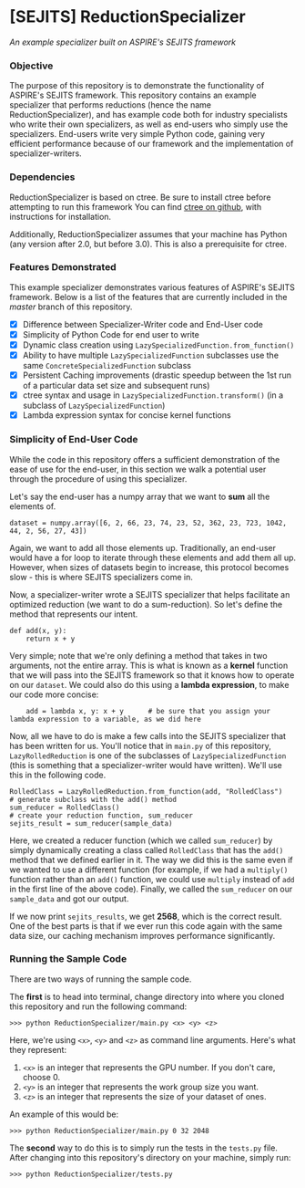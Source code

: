 [SEJITS] ReductionSpecializer
====================
*An example specializer built on ASPIRE's SEJITS framework*

### Objective ###

The purpose of this repository is to demonstrate the functionality of ASPIRE's SEJITS framework. This
repository contains an example specializer that performs reductions (hence the name ReductionSpecializer),
and has example code both for industry specialists who write their own specializers, as well as end-users 
who simply use the specializers. End-users write very simple Python code, gaining very efficient performance
because of our framework and the implementation of specializer-writers.

### Dependencies ###

ReductionSpecializer is based on ctree. Be sure to install ctree before attempting to run this framework 
You can find [ctree on github](http://github.com/ucb-sejits/ctree), with instructions for installation.

Additionally, ReductionSpecializer assumes that your machine has Python (any version after 2.0, but before 
3.0). This is also a prerequisite for ctree.

### Features Demonstrated ###

This example specializer demonstrates various features of ASPIRE's SEJITS framework. Below is a list of the features
that are currently included in the *master* branch of this repository.

- [X] Difference between Specializer-Writer code and End-User code
- [X] Simplicity of Python Code for end user to write
- [X] Dynamic class creation using `LazySpecializedFunction.from_function()`
- [X] Ability to have multiple `LazySpecializedFunction` subclasses use the same `ConcreteSpecializedFunction` subclass
- [X] Persistent Caching improvements (drastic speedup between the 1st run of a particular data set size and subsequent runs)
- [X] ctree syntax and usage in `LazySpecializedFunction.transform()` (in a subclass of `LazySpecializedFunction`)
- [X] Lambda expression syntax for concise kernel functions

### Simplicity of End-User Code ###

While the code in this repository offers a sufficient demonstration of the ease of use for the end-user, in this section
we walk a potential user through the procedure of using this specializer.

Let's say the end-user has a numpy array that we want to **sum** all the elements of. 

``` 
dataset = numpy.array([6, 2, 66, 23, 74, 23, 52, 362, 23, 723, 1042, 44, 2, 56, 27, 43])
```

Again, we want to add all those elements up. Traditionally, an end-user would have a for loop to iterate through these
elements and add them all up. However, when sizes of datasets begin to increase, this protocol becomes slow - this is
where SEJITS specializers come in. 

Now, a specializer-writer wrote a SEJITS specializer that helps facilitate an optimized reduction (we want to do a sum-reduction). So let's define the method that represents our intent.
```
def add(x, y):
    return x + y
```
Very simple; note that we're only defining a method that takes in two arguments, not the entire array. This is what is known
as a **kernel** function that we will pass into the SEJITS framework so that it knows how to operate on our `dataset`. We could also do this using a **lambda expression**, to make our code more concise:

```
    add = lambda x, y: x + y      # be sure that you assign your lambda expression to a variable, as we did here
```

Now, all we have to do is make a few calls into the SEJITS specializer that has been written for us. You'll notice that in
`main.py` of this repository, `LazyRolledReduction` is one of the subclasses of `LazySpecializedFunction` (this is something
that a specializer-writer would have written). We'll use this in the following code.

```
RolledClass = LazyRolledReduction.from_function(add, "RolledClass")         # generate subclass with the add() method
sum_reducer = RolledClass()                                                 # create your reduction function, sum_reducer       
sejits_result = sum_reducer(sample_data)
```
Here, we created a reducer function (which we called `sum_reducer`) by simply dynamically creating a class called `RolledClass` that has the `add()` method that we defined earlier in it. The way we did this is the same even if we wanted to use a different
function (for example, if we had a `multiply()` function rather than an `add()` function, we could use `multiply` instead of `add` in the first line of the above code). Finally, we called the `sum_reducer` on our `sample_data` and got our output.

If we now print `sejits_results`, we get **2568**, which is the correct result. One of the best parts is that if we ever run this code again with the same data size, our caching mechanism improves performance significantly.

### Running the Sample Code ###

There are two ways of running the sample code.

The **first** is to head into terminal, change directory into where you cloned this repository and run the following command:

```
>>> python ReductionSpecializer/main.py <x> <y> <z>
```
Here, we're using `<x>`, `<y>` and `<z>` as command line arguments. Here's what they represent:

1. `<x>` is an integer that represents the GPU number. If you don't care, choose 0.
2. `<y>` is an integer that represents the work group size you want. 
3. `<z>` is an integer that represents the size of your dataset of ones.

An example of this would be:
```
>>> python ReductionSpecializer/main.py 0 32 2048
```

The **second** way to do this is to simply run the tests in the `tests.py` file. After changing into this repository's directory on your machine, simply run:
```
>>> python ReductionSpecializer/tests.py
```
